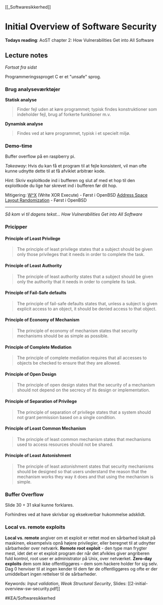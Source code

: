 [[_Softwaresikkerhed]]

# Initial Overview of Software Security

**Todays reading**: AoST chapter 2: How Vulnerabilities Get into All Software

## Lecture notes
*Fortsat fra sidst*

Programmeringssproget C er et "unsafe" sprog.

### Brug analyseværktøjer
**Statisk analyse**
> Finder fejl uden at køre programmet; typisk findes konstruktioner som indeholder fejl, brug af forkerte funktioner m.v.
	
**Dynamisk analyse**
> Findes ved at køre programmet, typisk i et specielt miljø.

### Demo-time
Buffer overflow på en raspberry pi.

*Takeaway*: Hvis du kan få et program til at fejle konsistent, vil man ofte kunne udnytte dette til at få afviklet arbitrær kode.

Hint: Skriv exploitkode ind i bufferen og slut af med et hop til den exploitkode du lige har skrevet ind i bufferen før dit hop.

Mitigering:
[W^X](https://en.wikipedia.org/wiki/W%5EX) (Write XOR Execute) - Først i OpenBSD
[Address Space Layout Randomization](https://en.wikipedia.org/wiki/Address_space_layout_randomization) - Først i OpenBSD

---

*Så kom vi til dagens tekst... How Vulnerabilities Get into All Software*

### Pricipper

#### Principle of Least Privilege
> The principle of least privilege states that a subject should be given only those
privileges that it needs in order to complete the task.

#### Principle of Least Authority
> The principle of least authority states that a subject should be given only the
authority that it needs in order to complete its task.

#### Principle of Fail-Safe defaults
> The principle of fail-safe defaults states that, unless a subject is given explicit
access to an object, it should be denied access to that object.

#### Principle of Economy of Mechanism
> The principle of economy of mechanism states that security mechanisms should
be as simple as possible.

#### Principle of Complete Mediation
> The principle of complete mediation requires that all accesses to objects be
checked to ensure that they are allowed.

#### Principle of Open Design
> The principle of open design states that the security of a mechanism should not
depend on the secrecy of its design or implementation.

#### Principle of Separation of Privilege
> The principle of separation of privilege states that a system should not grant
permission based on a single condition.

#### Principle of Least Common Mechanism
> The principle of least common mechanism states that mechanisms used to
access resources should not be shared.

#### Principle of Least Astonishment
> The principle of least astonishment states that security mechanisms should be
designed so that users understand the reason that the mechanism works they way it does and that using the mechanism is simple.

### Buffer Overflow
Slide 30 + 31 skal kunne forklares.

Forhindres ved at have skrivbar og eksekverbar hukommelse adsklidt.

### Local vs. remote exploits
**Local vs. remote** angiver om et exploit er rettet mod en sårbarhed lokalt på maskinen, eksempelvis opnå højere privilegier, eller beregnet til at udnytter sårbarheder over netværk.
**Remote root exploit** - den type man frygter mest, idet det er et exploit program der når det afvikles giver angriberen fuld kontrol, root user er administrator på Unix, over netværket.
**Zero-day exploits** dem som ikke offentliggøres – dem som hackere holder for sig selv. Dag 0 henviser til at ingen kender til dem før de offentliggøres og ofte er der umiddelbart ingen rettelser til de sårbarheder.

Keywords: *Input validation*, *Weak Structural Security*, 
Slides: [[2-initial-overview-sw-security.pdf]]



#KEA/Softwaresikkerhed 